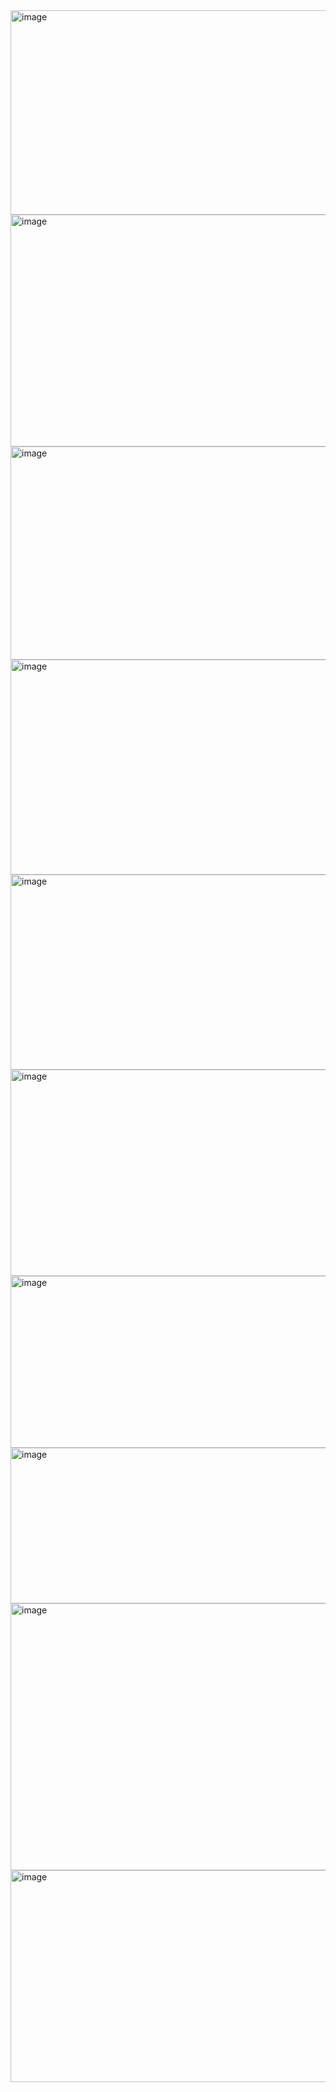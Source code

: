 <img width="1420" height="327" alt="image" src="https://github.com/user-attachments/assets/5fd6e379-a8ed-4055-9fd5-e4b1248fc8f1" />
<img width="1430" height="371" alt="image" src="https://github.com/user-attachments/assets/be72e66d-356d-47d2-8e2d-5d38fd21d2f1" />
<img width="1431" height="341" alt="image" src="https://github.com/user-attachments/assets/dcb47a10-4e3c-4f13-9430-f4ceb42b8ad0" />
<img width="1449" height="344" alt="image" src="https://github.com/user-attachments/assets/e56a5ba9-8d74-4593-9dec-31f5e34f3f61" />
<img width="1419" height="312" alt="image" src="https://github.com/user-attachments/assets/fc25cfca-e975-4ff8-9b01-62a00941723c" />
<img width="1424" height="330" alt="image" src="https://github.com/user-attachments/assets/4f0b5487-a080-42fb-9091-244594c90cbf" />
<img width="1426" height="275" alt="image" src="https://github.com/user-attachments/assets/68cd0925-69d6-4e2d-b13e-ceeb26031e13" />
<img width="1428" height="249" alt="image" src="https://github.com/user-attachments/assets/ddab1f3f-28c3-4764-adfe-63088cfec9c7" />
<img width="1424" height="427" alt="image" src="https://github.com/user-attachments/assets/f01e3b7c-ce92-4dc9-9c23-1f55afa1052d" />
<img width="1426" height="339" alt="image" src="https://github.com/user-attachments/assets/3f848f96-e3d4-4308-8227-e58089f22486" />

